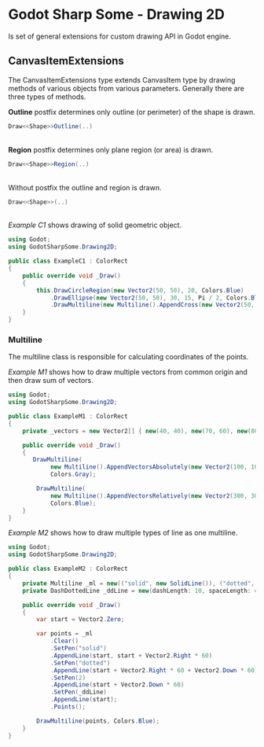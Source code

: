 # Godot Sharp Some - Drawing 2D

Is set of general extensions for custom drawing API in Godot engine.  

## CanvasItemExtensions

The CanvasItemExtensions type extends CanvasItem type by drawing methods of various objects from various parameters.
Generally there are three types of methods.

**Outline** postfix determines only outline (or perimeter) of the shape is drawn.

```cs
Draw<<Shape>>Outline(..)
```

\
**Region** postfix determines only plane region (or area) is drawn.

```cs
Draw<<Shape>>Region(..)
```

\
Without postfix the outline and region is drawn.

```cs
Draw<<Shape>>(..)
```

\
_Example C1_ shows drawing of solid geometric object.  

```cs
using Godot;
using GodotSharpSome.Drawing2D;

public class ExampleC1 : ColorRect
{
    public override void _Draw()
    {
        this.DrawCircleRegion(new Vector2(50, 50), 20, Colors.Blue)
            .DrawEllipse(new Vector2(50, 50), 30, 15, Pi / 2, Colors.Black, Colors.Green)
            .DrawMultiline(new Multiline().AppendCross(new Vector2(50, 50), 8).Points(), Colors.Gray);
    }
}
```

### Multiline

The multiline class is responsible for calculating coordinates of the points.  

_Example M1_ shows how to draw multiple vectors from common origin and then draw sum of vectors.  

```cs
using Godot;
using GodotSharpSome.Drawing2D;

public class ExampleM1 : ColorRect
{
    private _vectors = new Vector2[] { new(40, 40), new(70, 60), new(80, 120), new(40, -40), new(0, 30) };

    public override void _Draw()
    {
       DrawMultiline(
            new Multiline().AppendVectorsAbsolutely(new Vector2(100, 100), vectors).Points(),
            Colors.Gray);

        DrawMultiline(
            new Multiline().AppendVectorsRelatively(new Vector2(300, 300), vectors).Points(),
            Colors.Blue);
    }
}
```

_Example M2_ shows how to draw multiple types of line as one multiline.  

```cs
using Godot;
using GodotSharpSome.Drawing2D;

public class ExampleM2 : ColorRect
{
    private Multiline _ml = new(("solid", new SolidLine()), ("dotted", new DottedLine()), ("dashed", new DashedLine()));
    private DashDottedLine _ddLine = new(dashLength: 10, spaceLength: 4);

    public override void _Draw()
    {
        var start = Vector2.Zero;

        var points = _ml
            .Clear()
            .SetPen("solid")
            .AppendLine(start, start + Vector2.Right * 60)
            .SetPen("dotted")
            .AppendLine(start + Vector2.Right * 60 + Vector2.Down * 60)
            .SetPen(2)
            .AppendLine(start + Vector2.Down * 60)
            .SetPen(_ddLine)
            .AppendLine(start);
            .Points();

        DrawMultiline(points, Colors.Blue);
    }
}
```

